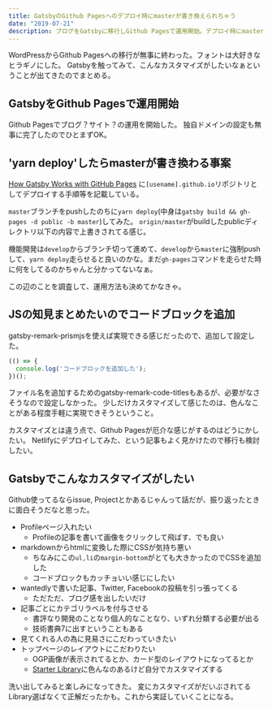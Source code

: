 ```yaml
---
title: GatsbyのGithub Pagesへのデプロイ時にmasterが書き換えられちゃう
date: "2019-07-21"
description: ブログをGatsbyに移行しGithub Pagesで運用開始。デプロイ時にmasterが書き換えられちゃう。エンジニアだからコードブロック追加できるようにしたい。Gatsbyのカスタマイズってこんな感じかなと模索する。
---
```


WordPressからGithub Pagesへの移行が無事に終わった。フォントは大好きなヒラギノにした。
Gatsbyを触ってみて、こんなカスタマイズがしたいなぁということが出てきたのでまとめる。


## GatsbyをGithub Pagesで運用開始
Github Pagesでブログ？サイト？の運用を開始した。
独自ドメインの設定も無事に完了したのでひとまずOK。


## 'yarn deploy'したらmasterが書き換わる事案
[How Gatsby Works with GitHub Pages](https://www.gatsbyjs.org/docs/how-gatsby-works-with-github-pages/#github-organization-or-user-page) に`[usename].github.io`リポジトリとしてデプロイする手順等を記載している。

`master`ブランチをpushしたのちに`yarn deploy`(中身は`gatsby build && gh-pages -d public -b master`)してみた。
`origin/master`がbuildしたpublicディレクトリ以下の内容で上書きされてる感じ。

機能開発は`develop`からブランチ切って進めて、`develop`から`master`に強制pushして、`yarn deploy`走らせると良いのかな。まだ`gh-pages`コマンドを走らせた時に何をしてるのかちゃんと分かってないなぁ。

この辺のことを調査して、運用方法も決めてかなきゃ。


## JSの知見まとめたいのでコードブロックを追加
gatsby-remark-prismjsを使えば実現できる感じだったので、追加して設定した。

```javascript
(() => {
  console.log('コードブロックを追加した');
})();
```

ファイル名を追加するためのgatsby-remark-code-titlesもあるが、必要がなさそうなので設定しなかった。
少しだけカスタマイズして感じたのは、色んなことがある程度手軽に実現できそうということ。

カスタマイズとは違う点で、Github Pagesが厄介な感じがするのはどうにかしたい。
Netlifyにデプロイしてみた、という記事もよく見かけたので移行も検討したい。


## Gatsbyでこんなカスタマイズがしたい
Github使ってるならissue, Projectとかあるじゃんって話だが、振り返ったときに面白そうだなと思った。

- Profileページ入れたい
  - Profileの記事を書いて画像をクリックして飛ばす、でも良い
- markdownからhtmlに変換した際にCSSが気持ち悪い
  - ちなみにこの`ul,li`の`margin-bottom`がとても大きかったのでCSSを追加した
  - コードブロックもカッチョいい感じにしたい
- wantedlyで書いた記事、Twitter, Facebookの投稿を引っ張ってくる
  - ただただ、ブログ感を出したいだけ
- 記事ごとにカテゴリラベルを付与させる
  - 書評なり開発のことなり個人的なことなり、いずれ分類する必要が出る
  - 技術書典7に出すということもある
- 見てくれる人の為に見易さにこだわっていきたい
- トップページのレイアウトにこだわりたい
  - OGP画像が表示されてるとか、カード型のレイアウトになってるとか
  - [Starter Library](https://www.gatsbyjs.org/starters/?v=2)に色んなのあるけど自分でカスタマイズする

洗い出してみると楽しみになってきた。
変にカスタマイズがだいぶされてるLibrary選ばなくて正解だったかも。これから実証していくことになる。